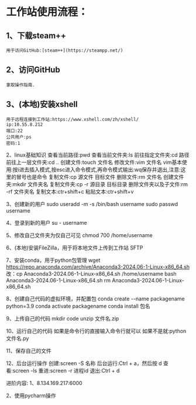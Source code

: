 # 工作站使用流程：
## 1、下载steam++
	用于访问GitHub:[steam++](https://steampp.net/)
## 2、访问GitHub
	拿取操作指南.
## 3、(本地)安装xshell
	用于远程连接到工作站:https://www.xshell.com/zh/xshell/
	ip:10.55.8.212
	端口:22
	公共用户:ps
	密码:1

2、linux基础知识
	查看当前路径:pwd
	查看当前文件夹:ls
	前往指定文件夹:cd 路径
	前往上一层文件夹:cd ..
	创建文件:touch 文件名
	修改文件:vim 文件名
		vim基本使用:按i进去插入模式,按esc进入命令模式,再命令模式输出:wq保存并退出,注意:这里的冒号也是命令
	复制文件:cp 源文件  目标文件
	删除文件:rm 文件名
	创建文件夹:mkdir 文件夹名
	复制文件夹:cp -r 源目录 目标目录
	删除文件夹以及子文件:rm -rf 文件夹名
	复制文本:ctr+shift+c
	粘贴文本:ctr+shift+v

3、创建新的用户
	sudo useradd -m -s /bin/bash username
	sudo passwd username

4、登录到新的用户
	su - username

5、修改自己文件夹为仅自己可见
	chmod 700 /home/username

6、(本地)安装FileZilla，用于将本地文件上传到工作站
	SFTP

7、安装conda，用于python包管理
	wget https://repo.anaconda.com/archive/Anaconda3-2024.06-1-Linux-x86_64.sh
		改：cp Anaconda3-2024.06-1-Linux-x86_64.sh  /home/username
	bash Anaconda3-2024.06-1-Linux-x86_64.sh
	rm Anaconda3-2024.06-1-Linux-x86_64.sh

8、创建自己代码的虚拟环境，并配置包
	conda create --name packagename python=3.9
	conda activate packagename
	conda install 包名

9、上传自己的代码
	mkdir code
	unzip 文件名.zip

10、运行自己的代码
	如果是命令行的直接输入命令行就可以
	如果不是就:python 文件名.py

11、保存自己的文件

12、后台运行操作
	创建:screen -S 名称
	后台运行:Ctrl + a，然后按 d
	查看:screen -ls
	重进:screen -r 进程id
	退出:Ctrl + d

进阶内容:
1、8.134.169.217:6000

2、使用pycharm操作


